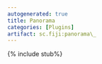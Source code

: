 ```yaml
---
autogenerated: true
title: Panorama
categories: [Plugins]
artifact: sc.fiji:panorama\_
---
```


{% include stub%}



